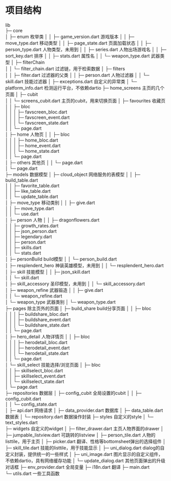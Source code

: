 # 项目结构

lib                                  
├─ core                              
│  ├─ enum                           枚举类
│  │  ├─ game_version.dart           游戏版本
│  │  ├─ move_type.dart              移动类型
│  │  ├─ page_state.dart             页面加载状态
│  │  ├─ person_type.dart            人物类型，未用到
│  │  ├─ series.dart                 人物出场游戏名
│  │  ├─ sort_key.dart               排序
│  │  ├─ stats.dart                  属性名
│  │  └─ weapon_type.dart            武器类型
│  ├─ filterChain                    
│  │  └─ filter_chain.dart           过滤链，用于检索数据
│  ├─ filters                        
│  │  ├─ filter.dart                 过滤器的父类
│  │  ├─ person.dart                 人物过滤器
│  │  └─ skill.dart                  技能过滤器
│  ├─ exceptions.dart                自定义的异常类
│  └─ platform_info.dart             检测运行平台，不依赖dartio
├─ home_screens                      主页的几个页面
│  ├─ cubit                          
│  │  └─ screens_cubit.dart          主页的cubit，用来切换页面
│  ├─ favourites                     收藏页
│  │  ├─ bloc                        
│  │  │  ├─ favscreen_bloc.dart      
│  │  │  ├─ favscreen_event.dart     
│  │  │  └─ favscreen_state.dart     
│  │  └─ page.dart                   
│  ├─ home                           人物页
│  │  ├─ bloc                        
│  │  │  ├─ home_bloc.dart           
│  │  │  ├─ home_event.dart          
│  │  │  └─ home_state.dart          
│  │  └─ page.dart                   
│  ├─ others                         其他页
│  │  └─ page.dart                   
│  └─ page.dart                      
├─ models                            数据模型
│  ├─ cloud_object                   网络服务的表模型
│  │  ├─ build_table.dart            
│  │  ├─ favorite_table.dart         
│  │  ├─ like_table.dart             
│  │  └─ update_table.dart           
│  ├─ move_type                      移动类别
│  │  ├─ give.dart                   
│  │  ├─ move_type.dart              
│  │  └─ use.dart                    
│  ├─ person                         人物
│  │  ├─ dragonflowers.dart          
│  │  ├─ growth_rates.dart           
│  │  ├─ json_person.dart            
│  │  ├─ legendary.dart              
│  │  ├─ person.dart                 
│  │  ├─ skills.dart                 
│  │  └─ stats.dart                  
│  ├─ personBuild                    build模型
│  │  └─ person_build.dart           
│  ├─ resplendent_hero               神装英雄模型，未用到
│  │  └─ resplendent_hero.dart       
│  ├─ skill                          技能模型
│  │  ├─ json_skill.dart             
│  │  └─ skill.dart                  
│  ├─ skill_accessory                圣印模型，未用到
│  │  └─ skill_accessory.dart        
│  ├─ weapon_refine                  武器锻造
│  │  ├─ give.dart                   
│  │  └─ weapon_refine.dart          
│  └─ weapon_type                    武器类别
│     └─ weapon_type.dart            
├─ pages                             除主页外的页面
│  ├─ build_share                    build分享页面
│  │  ├─ bloc                        
│  │  │  ├─ buildshare_bloc.dart     
│  │  │  ├─ buildshare_event.dart    
│  │  │  └─ buildshare_state.dart    
│  │  └─ page.dart                   
│  ├─ hero_detail                    人物详情页
│  │  ├─ bloc                        
│  │  │  ├─ herodetail_bloc.dart     
│  │  │  ├─ herodetail_event.dart    
│  │  │  └─ herodetail_state.dart    
│  │  └─ page.dart                   
│  └─ skill_select                   技能选择/浏览页面
│     ├─ bloc                        
│     │  ├─ skillselect_bloc.dart    
│     │  ├─ skillselect_event.dart   
│     │  └─ skillselect_state.dart   
│     └─ page.dart                   
├─ repositories                      数据层
│  ├─ config_cubit                   全局设置的cubit
│  │  ├─ config_cubit.dart           
│  │  └─ config_state.dart           
│  ├─ api.dart                       网络请求
│  ├─ data_provider.dart             数据库
│  ├─ data_table.dart                数据表
│  └─ repository.dart                数据操作封装
├─ styles                            自定义的style
│  └─ text_styles.dart               
├─ widgets                           自定义的widget
│  ├─ filter_drawer.dart             主页人物界面的drawer
│  ├─ jumpable_listview.dart         可跳转的listview
│  ├─ person_tile.dart               人物的listtile，用于主页
│  ├─ picker.dart                    翻译、性格等bottomsheet弹出的选择组件
│  ├─ skill_tile.dart                技能的listtile，用于技能显示
│  ├─ uni_dialog.dart                dialog的自定义封装，提供统一的一些样式
│  ├─ uni_image.dart                 图片显示的自定义组件，不依赖dartio，具有网络缓存功能
│  └─ update_dialog.dart             其他页面弹出的升级对话框
├─ env_provider.dart                 全局变量
├─ i18n.dart                         翻译
├─ main.dart                         
└─ utils.dart                        一些工具函数
